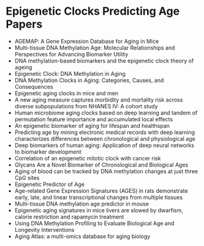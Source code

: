 # Epigenetic Clocks Predicting Age Papers

<ul>

                             

 <li><a target="_blank" href="https://github.com/manjunath5496/Epigenetic-Clocks-Predicting-Age-Papers/blob/master/e(1).pdf" style="text-decoration:none;">AGEMAP: A Gene Expression Database for Aging in Mice</a></li>

 <li><a target="_blank" href="https://github.com/manjunath5496/Epigenetic-Clocks-Predicting-Age-Papers/blob/master/e(2).pdf" style="text-decoration:none;">Multi-tissue DNA Methylation Age: Molecular Relationships and Perspectives for Advancing Biomarker Utility</a></li>

<li><a target="_blank" href="https://github.com/manjunath5496/Epigenetic-Clocks-Predicting-Age-Papers/blob/master/e(3).pdf" style="text-decoration:none;">DNA methylation-based biomarkers and the epigenetic clock theory of ageing</a></li>
 <li><a target="_blank" href="https://github.com/manjunath5496/Epigenetic-Clocks-Predicting-Age-Papers/blob/master/e(4).pdf" style="text-decoration:none;">Epigenetic Clock: DNA Methylation in Aging</a></li>                              
<li><a target="_blank" href="https://github.com/manjunath5496/Epigenetic-Clocks-Predicting-Age-Papers/blob/master/e(5).pdf" style="text-decoration:none;">DNA Methylation Clocks in Aging: Categories, Causes, and Consequences</a></li>
<li><a target="_blank" href="https://github.com/manjunath5496/Epigenetic-Clocks-Predicting-Age-Papers/blob/master/e(6).pdf" style="text-decoration:none;">Epigenetic aging clocks in mice and men</a></li>
 <li><a target="_blank" href="https://github.com/manjunath5496/Epigenetic-Clocks-Predicting-Age-Papers/blob/master/e(7).pdf" style="text-decoration:none;">A new aging measure captures morbidity and mortality risk across diverse subpopulations from NHANES IV: A cohort study</a></li>

 <li><a target="_blank" href="https://github.com/manjunath5496/Epigenetic-Clocks-Predicting-Age-Papers/blob/master/e(8).pdf" style="text-decoration:none;"> Human microbiome aging clocks based on deep learning and tandem of permutation feature importance and accumulated local effects </a></li>
   <li><a target="_blank" href="https://github.com/manjunath5496/Epigenetic-Clocks-Predicting-Age-Papers/blob/master/e(9).pdf" style="text-decoration:none;">An epigenetic biomarker of aging for lifespan and healthspan</a></li>
  
   
 <li><a target="_blank" href="https://github.com/manjunath5496/Epigenetic-Clocks-Predicting-Age-Papers/blob/master/e(10).pdf" style="text-decoration:none;">Predicting age by mining electronic medical records with deep learning characterizes differences between chronological and physiological age </a></li>                              
<li><a target="_blank" href="https://github.com/manjunath5496/Epigenetic-Clocks-Predicting-Age-Papers/blob/master/e(11).pdf" style="text-decoration:none;">Deep biomarkers of human aging: Application of deep neural networks to biomarker development</a></li>
<li><a target="_blank" href="https://github.com/manjunath5496/Epigenetic-Clocks-Predicting-Age-Papers/blob/master/e(12).pdf" style="text-decoration:none;">Correlation of an epigenetic mitotic clock with cancer risk</a></li>
<li><a target="_blank" href="https://github.com/manjunath5496/Epigenetic-Clocks-Predicting-Age-Papers/blob/master/e(13).pdf" style="text-decoration:none;">Glycans Are a Novel Biomarker of Chronological and Biological Ages</a></li>

<li><a target="_blank" href="https://github.com/manjunath5496/Epigenetic-Clocks-Predicting-Age-Papers/blob/master/e(14).pdf" style="text-decoration:none;">Aging of blood can be tracked by DNA methylation changes at just three CpG sites</a></li>
                              
<li><a target="_blank" href="https://github.com/manjunath5496/Epigenetic-Clocks-Predicting-Age-Papers/blob/master/e(15).pdf" style="text-decoration:none;">Epigenetic Predictor of Age</a></li>

<li><a target="_blank" href="https://github.com/manjunath5496/Epigenetic-Clocks-Predicting-Age-Papers/blob/master/e(16).pdf" style="text-decoration:none;">Age-related Gene Expression Signatures (AGES) in rats demonstrate early, late, and linear transcriptional changes from multiple tissues</a></li>

  <li><a target="_blank" href="https://github.com/manjunath5496/Epigenetic-Clocks-Predicting-Age-Papers/blob/master/e(17).pdf" style="text-decoration:none;">Multi-tissue DNA methylation age predictor in mouse</a></li>   
  
<li><a target="_blank" href="https://github.com/manjunath5496/Epigenetic-Clocks-Predicting-Age-Papers/blob/master/e(18).pdf" style="text-decoration:none;">Epigenetic aging signatures in mice livers are slowed by dwarfism, calorie restriction and rapamycin treatment</a></li> 

  
<li><a target="_blank" href="https://github.com/manjunath5496/Epigenetic-Clocks-Predicting-Age-Papers/blob/master/e(19).pdf" style="text-decoration:none;">Using DNA Methylation Profiling to Evaluate Biological Age and Longevity Interventions</a></li> 

<li><a target="_blank" href="https://github.com/manjunath5496/Epigenetic-Clocks-Predicting-Age-Papers/blob/master/e(20).pdf" style="text-decoration:none;">Aging Atlas: a multi-omics database for aging biology</a></li>

</ul>
